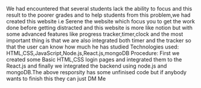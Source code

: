 We had encountered that several students lack the ability to focus and this result to the poorer grades and to help students from this problem,we had created this website i.e Serene the website which focus you to get the work done before getting distracted and this website is more like notion but with some advanced features like progress tracker,timer,clock and the most important thing is that we are also integrated both timer and the tracker  so that the user can know how much he has studied
Technologies used:
HTML,CSS,JavaScript,Node.js,React.js,mongoDB
Procedure:
First we created some Basic HTML,CSS login pages and integrated them to the React.js and finally we integrated the backend using node.js and mongoDB.The above resporsity has some unfinised code but if anybody wants to finish this they can just DM Me 
